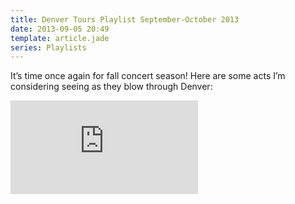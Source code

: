 ```yaml
---
title: Denver Tours Playlist September-October 2013
date: 2013-09-05 20:49
template: article.jade
series: Playlists
---
```


It&rsquo;s time once again for fall concert season! Here are some acts I&rsquo;m considering seeing as they blow through Denver:

<iframe class="playlist" src="https://rd.io/i/QV5I6DMEdbg/" frameborder="0"></iframe>